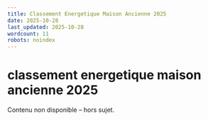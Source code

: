 ```yaml
---
title: Classement Energetique Maison Ancienne 2025
date: 2025-10-28
last_updated: 2025-10-28
wordcount: 11
robots: noindex
---
```


# classement energetique maison ancienne 2025

Contenu non disponible – hors sujet.